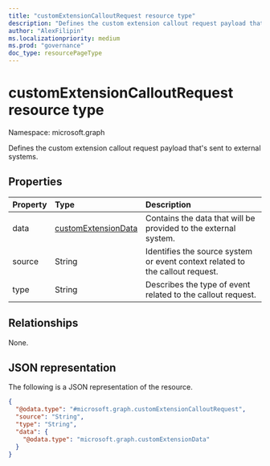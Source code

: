 ```yaml
---
title: "customExtensionCalloutRequest resource type"
description: "Defines the custom extension callout request payload that's sent to external systems."
author: "AlexFilipin"
ms.localizationpriority: medium
ms.prod: "governance"
doc_type: resourcePageType
---
```


# customExtensionCalloutRequest resource type

Namespace: microsoft.graph

Defines the custom extension callout request payload that's sent to external systems.

## Properties
|Property|Type|Description|
|:---|:---|:---|
|data|[customExtensionData](../resources/customextensiondata.md)|Contains the data that will be provided to the external system.|
|source|String|Identifies the source system or event context related to the callout request.|
|type|String|Describes the type of event related to the callout request.|

## Relationships
None.

## JSON representation
The following is a JSON representation of the resource.
<!-- {
  "blockType": "resource",
  "@odata.type": "microsoft.graph.customExtensionCalloutRequest"
}
-->
``` json
{
  "@odata.type": "#microsoft.graph.customExtensionCalloutRequest",
  "source": "String",
  "type": "String",
  "data": {
    "@odata.type": "microsoft.graph.customExtensionData"
  }
}
```

